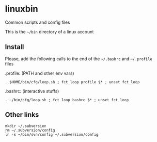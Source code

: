 # linuxbin
Common scripts and config files

This is the `~/bin` directory of a linux account

## Install

Please, add the following calls to the end of the `~/.bashrc` and `~/.profile` files

.profile: (PATH and other env vars)
```
. $HOME/bin/cfg/loop.sh ; fct_loop profile $* ; unset fct_loop
```
.bashrc: (interactive stuffs)
```
. ~/bin/cfg/loop.sh ; fct_loop bashrc $* ; unset fct_loop
```

## Other links

```
mkdir ~/.subversion
rm ~/.subversion/config
ln -s ~/bin/svn/config ~/.subversion/config
```

